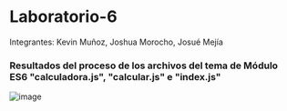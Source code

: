 # Laboratorio-6

Integrantes: Kevin Muñoz, Joshua Morocho, Josué Mejía

### Resultados del proceso de los archivos del tema de Módulo ES6 "calculadora.js", "calcular.js" e "index.js"

![image](https://github.com/user-attachments/assets/7dc56563-4de4-4689-b568-0cb5a9972c24)
